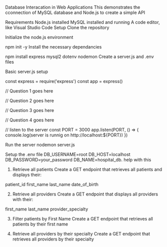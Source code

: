 Database Interacation in Web Applications
This demonstrates the cconnection of MySQL database and Node.js to create a simple API

Requirements
Node.js installed
MySQL installed and running
A code editor, like Visual Studio Code
Setup
Clone the repository

Initialize the node.js environment

npm init -y
Install the necessary dependancies

npm install express mysql2 dotenv nodemon
Create a server.js and .env files

Basic server.js setup

const express = require('express')
const app = express()


// Question 1 goes here


// Question 2 goes here


// Question 3 goes here


// Question 4 goes here



// listen to the server
const PORT = 3000
app.listen(PORT, () => {
  console.log(server is runnig on http://localhost:${PORT})
})



Run the server
nodemon server.js

Setup the .env file
DB_USERNAME=root
DB_HOST=localhost
DB_PASSWORD=your_password
DB_NAME=hospital_db. help with this



1. Retrieve all patients
Create a GET endpoint that retrieves all patients and displays their:

patient_id
first_name
last_name
date_of_birth

2. Retrieve all providers
Create a GET endpoint that displays all providers with their:

first_name
last_name
provider_specialty

3. Filter patients by First Name
Create a GET endpoint that retrieves all patients by their first name


4. Retrieve all providers by their specialty
Create a GET endpoint that retrieves all providers by their specialty
